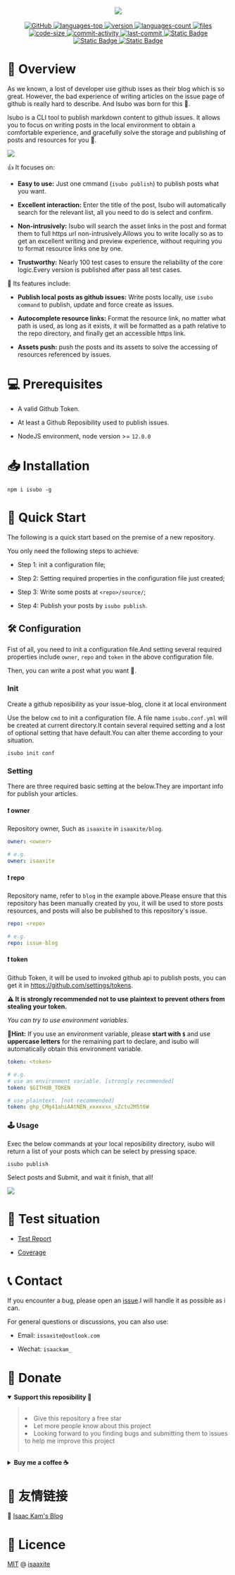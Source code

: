 <div align="center">
  <img src="assets/logo.svg" />
</div>
<br/>
<div align="center">
  <a href="https://github.com/isaaxite/deploy-posts-to-github-issue/blob/main/LICENSE">
    <img alt="GitHub" src="https://img.shields.io/github/license/isaaxite/deploy-posts-to-github-issue">
  </a>
  <a href="https://github.com/isaaxite/deploy-posts-to-github-issue">
    <img src="https://img.shields.io/github/languages/top/isaaxite/deploy-posts-to-github-issue" alt="languages-top">
  </a>
  <a href="https://github.com/isaaxite/deploy-posts-to-github-issue">
    <img src="https://img.shields.io/github/package-json/v/isaaxite/deploy-posts-to-github-issue" alt="version">
  </a>
  <a href="https://github.com/isaaxite/deploy-posts-to-github-issue">
    <img src="https://img.shields.io/github/languages/count/isaaxite/deploy-posts-to-github-issue" alt="languages-count">
  </a>
  <a href="https://github.com/isaaxite/deploy-posts-to-github-issue">
    <img src="https://img.shields.io/github/directory-file-count/isaaxite/deploy-posts-to-github-issue" alt="files">
  </a>
  <a href="https://github.com/isaaxite/deploy-posts-to-github-issue">
    <img src="https://img.shields.io/github/languages/code-size/isaaxite/deploy-posts-to-github-issue" alt="code-size">
  </a>
  <a href="https://github.com/isaaxite/deploy-posts-to-github-issue/commits/main">
    <img src="https://img.shields.io/github/commit-activity/t/isaaxite/deploy-posts-to-github-issue" alt="commit-activity">
  </a>
  <a href="https://github.com/isaaxite/deploy-posts-to-github-issue/commits/main">
    <img src="https://img.shields.io/github/last-commit/isaaxite/deploy-posts-to-github-issue" alt="last-commit">
  </a>
  <a href="https://github.com/isaaxite/deploy-posts-to-github-issue/issues/new">
    <img alt="Static Badge" src="https://img.shields.io/badge/Issue-Report-blue">
  </a>
  <a href="https://isaaxite.github.io/deploy-posts-to-github-issue/reports/test.html">
    <img alt="Static Badge" src="https://img.shields.io/badge/Test-Report-blue">
  </a>
  <a href="https://isaaxite.github.io/deploy-posts-to-github-issue/reports/coverage/index.html">
    <img alt="Static Badge" src="https://img.shields.io/badge/Test-Coverage-blue">
  </a>
</div>

# 📑 Overview

As we known, a lost of developer use github isses as their blog which is so great. However, the bad experience of writing articles on the issue page of github is really hard to describe. And Isubo was born for this 💪.

Isubo is a CLI tool to publish markdown content to github issues. It allows you to focus on writing posts in the local environment to obtain a comfortable experience, and gracefully solve the storage and publishing of posts and resources for you 🤟.

![](./assets/complete.gif)

👍 It focuses on:

- **Easy to use:** Just one cmmand (`isubo publish`) to publish posts what you want.

- **Excellent interaction:** Enter the title of the post, Isubo will automatically search for the relevant list, all you need to do is select and confirm.

- **Non-intrusively:** Isubo will search the asset links in the post and format them to full https url non-intrusively.Allows you to write locally so as to get an excellent writing and preview experience, without requiring you to format resource links one by one.

- **Trustworthy:** Nearly 100 test cases to ensure the reliability of the core logic.Every version is published after pass all test cases.

🧀 Its features include:

- **Publish local posts as github issues:** Write posts locally, use `isubo command` to publish, update and force create as issues.

- **Autocomplete resource links:** Format the resource link, no matter what path is used, as long as it exists, it will be formatted as a path relative to the repo directory, and finally get an accessible https link.

- **Assets push:** push the posts and its assets to solve the accessing of resources referenced by issues.

# 💻 Prerequisites

- A valid Github Token.

- At least a Github Reposibility used to publish issues.

- NodeJS environment, node version >= `12.0.0`

# 📥 Installation

```shell
npm i isubo -g
```

# 🚀 Quick Start

The following is a quick start based on the premise of a new repository.

You only need the following steps to achieve:

- Step 1: init a configuration file;

- Step 2: Setting required properties in the configuration file just created;

- Step 3: Write some posts at `<repo>/source/`;

- Step 4: Publish your posts by `isubo publish`.


## 🛠️ Configuration

Fist of all, you need to init a configuration file.And setting several required properties include `owner`, `repo` and `token` in the above configuration file.

Then, you can write a post what you want 🎊.


### Init

Create a github reposibility as your issue-blog, clone it at local environment

Use the below `cmd` to init a configuration file. A file name `isubo.conf.yml` will be created at current directory.It contain several required setting and a lost of optional setting that have default.You can alter theme according to your situation.

```shell
isubo init conf
```

### Setting

There are three required basic setting at the below.They are important info for publish your articles.

#### ❗ owner

Repository owner, Such as `isaaxite` in `isaaxite/blog`.

```yml
owner: <owner>

# e.g.
owner: isaaxite
```

#### ❗ repo

Repository name, refer to `blog` in the example above.Please ensure that this repository has been manually created by you, it will be used to store posts resources, and posts will also be published to this repository's issue.

```yml
repo: <repo>

# e.g.
repo: issue-blog
```

#### ❗ token

Github Token, it will be used to invoked github api to publish posts, you can get it in https://github.com/settings/tokens.

**⚠️ It is strongly recommended not to use plaintext to prevent others from stealing your token.**

*You can try to use environment variables.*

**📝Hint:** If you use an environment variable, please **start with `$`** and use **uppercase letters** for the remaining part to declare,  and isubo will automatically obtain this environment variable.

```yml
token: <token>

# e.g.
# use an environment variable. [strongly recommended]
token: $GITHUB_TOKEN

# use plaintext. [not recommended]
token: ghp_CMg41ahiAAtNEN_xxxxxxx_sZctu2M5t6W
```

### 🕹️ Usage

Exec the below commands at your local reposibility directory, isubo will return a list of your posts which can be select by pressing space.

```shell
isubo publish
```

Select posts and Submit, and wait it finish, that all!

![](./assets/select_posts.gif)


# 📄 Test situation

- [Test Report](https://isaaxite.github.io/deploy-posts-to-github-issue/reports/test.html)

- [Coverage](https://isaaxite.github.io/deploy-posts-to-github-issue/reports/coverage/index.html)


# 📞 Contact

If you encounter a bug, please open an [issue]().I will handle it as possible as i can.

For general questions or discussions, you can also use:

- Email: `issaxite@outlook.com`

- Wechat: `isaackam_`

# 🎁 Donate


<details open>
  <summary><strong>Support this reposibility 📣</strong></summary>
  <blockquote>
    <br/>
    <li>Give this repository a free star</li>
    <li>Let more people know about this project</li>
    <li>Looking forward to you finding bugs and submitting them to issues to help me improve this project</li>
    <br/>
  </blockquote>
</details>

<details>
  <summary><strong>Buy me a coffee ☕️</strong></summary>
  <blockquote>
    <br/>
    <img width="44%" src="https://isaaxite.github.io/blog/images/alipay.jpg" />
    <img width="50%" src="https://isaaxite.github.io/blog/images/wechatpay.jpg" align="right"/>
    <br/>
  </blockquote>
</details>

# 🤟 友情链接

🔗 [Isaac Kam's Blog]


# 📜 Licence

[MIT] @ [isaaxite]

[Isaac Kam's Blog]: https://isaaxite.github.io/blog/
[MIT]: https://github.com/isaaxite/deploy-posts-to-github-issue/blob/main/LICENSE
[isaaxite]: https://github.com/isaaxite
